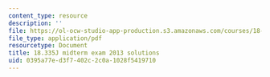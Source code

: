```yaml
---
content_type: resource
description: ''
file: https://ol-ocw-studio-app-production.s3.amazonaws.com/courses/18-335j-introduction-to-numerical-methods-spring-2019/0395a77ed3f7402c2c0a1028f5419710_MIT18_335JS19_exam13sol.pdf
file_type: application/pdf
resourcetype: Document
title: 18.335J midterm exam 2013 solutions
uid: 0395a77e-d3f7-402c-2c0a-1028f5419710
---
```

